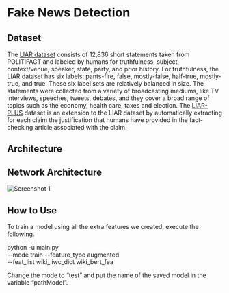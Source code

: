 # Fake News Detection

## Dataset
The [LIAR dataset](https://github.com/thiagorainmaker77/liar_dataset) consists of 12,836 short statements taken from POLITIFACT and labeled by humans for truthfulness, subject, context/venue, speaker, state, party, and prior history. For truthfulness, the LIAR dataset has six labels: pants-fire, false, mostly-false, half-true, mostly-true, and true. These six label sets are relatively balanced in size. The statements were collected from a variety of broadcasting mediums, like TV interviews, speeches, tweets, debates, and they cover a broad range of topics such as the economy, health care, taxes and election. The [LIAR-PLUS](https://github.com/Tariq60/LIAR-PLUS) dataset is an extension to the LIAR dataset by automatically extracting for each claim the justification that humans have provided in the fact-checking article associated with the claim.

## Architecture

## Network Architecture
![Screenshot 1](https://github.com/dimperiale/FND_statNLP/blob/main/fake-news-detection-LIAR-pytorch-master/fakenet_augmented.png "Net")



## How to Use

To train a model using all the extra features we created, execute the following.

python -u  main.py \
    --mode train --feature_type augmented \
    --feat_list  wiki_liwc_dict wiki_bert_fea

Change the mode to “test” and put the name of the saved model in the variable “pathModel”.

